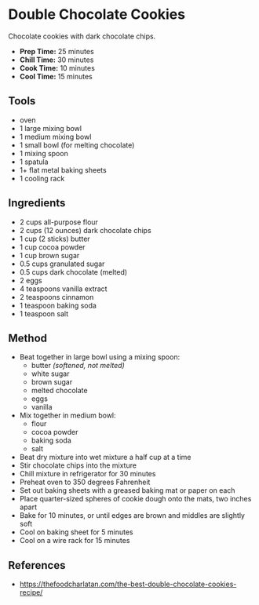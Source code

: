 # Double Chocolate Cookies

Chocolate cookies with dark chocolate chips.

- **Prep Time:** 25 minutes
- **Chill Time:** 30 minutes
- **Cook Time:** 10 minutes
- **Cool Time:** 15 minutes

## Tools

- oven
- 1 large mixing bowl
- 1 medium mixing bowl
- 1 small bowl (for melting chocolate)
- 1 mixing spoon
- 1 spatula
- 1+ flat metal baking sheets
- 1 cooling rack

## Ingredients

- 2 cups all-purpose flour
- 2 cups (12 ounces) dark chocolate chips
- 1 cup (2 sticks) butter
- 1 cup cocoa powder
- 1 cup brown sugar
- 0.5 cups granulated sugar
- 0.5 cups dark chocolate (melted)
- 2 eggs
- 4 teaspoons vanilla extract
- 2 teaspoons cinnamon
- 1 teaspoon baking soda
- 1 teaspoon salt

## Method

- Beat together in large bowl using a mixing spoon:
    - butter *(softened, not melted)*
    - white sugar
    - brown sugar
    - melted chocolate
    - eggs
    - vanilla
- Mix together in medium bowl:
    - flour
    - cocoa powder
    - baking soda
    - salt
- Beat dry mixture into wet mixture a half cup at a time
- Stir chocolate chips into the mixture
- Chill mixture in refrigerator for 30 minutes
- Preheat oven to 350 degrees Fahrenheit
- Set out baking sheets with a greased baking mat or paper on each
- Place quarter-sized spheres of cookie dough onto the mats, two inches apart
- Bake for 10 minutes, or until edges are brown and middles are slightly soft
- Cool on baking sheet for 5 minutes
- Cool on a wire rack for 15 minutes

## References

- https://thefoodcharlatan.com/the-best-double-chocolate-cookies-recipe/
